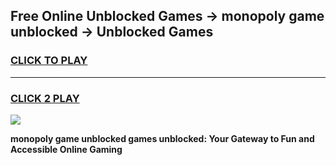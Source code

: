 
## Free Online Unblocked Games → monopoly game unblocked → Unblocked Games
<h3>
<a href="https://premium.freeplayer.one?title=monopoly_game_unblocked&ref=21F">CLICK TO PLAY</a></h3>
<hr>

<h3>
<a href="https://premium.freeplayer.one?title=monopoly_game_unblocked&ref=21F">CLICK 2 PLAY</a>
  
</h3>

<a href="https://premium.freeplayer.one?title=monopoly_game_unblocked&ref=21F/"><img src="https://clearcache.store/games.png"></a>


**monopoly game unblocked games unblocked: Your Gateway to Fun and Accessible Online Gaming**
